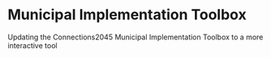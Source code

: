# Municipal Implementation Toolbox
Updating the Connections2045 Municipal Implementation Toolbox to a more interactive tool
